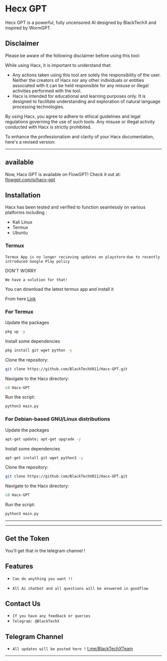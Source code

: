 # Hecx GPT

 Hecx GPT is a powerful, fully uncensored AI designed by BlackTechX and inspired by WormGPT.


## Disclaimer

Please be aware of the following disclaimer before using this tool:

While using Hacx, it is important to understand that:

- Any actions taken using this tool are solely the responsibility of the user. Neither the creators of Hacx nor any other individuals or entities associated with it can be held responsible for any misuse or illegal activities performed with the tool.
- Hacx is intended for educational and learning purposes only. It is designed to facilitate understanding and exploration of natural language processing technologies.

By using Hacx, you agree to adhere to ethical guidelines and legal regulations governing the use of such tools. Any misuse or illegal activity conducted with Hacx is strictly prohibited.

To enhance the professionalism and clarity of your Hacx documentation, here's a revised version:

---
## available
Now, Hacx GPT is available on FlowGPT! Check it out at: [flowgpt.com/p/hacx-gpt](https://flowgpt.com/p/hacx-gpt)
## Installation

Hacx has been tested and verified to function seamlessly on various platforms including :
<ul>
  <li>Kali Linux</li>
  <li>Termux</li>
  <li>Ubuntu</li>  
</ul>

### Termux
`Termux App is no longer recieving updates on playstore`
`due to recently introduced Google Play policy` 
  

DON'T WORRY   

`We have a solution for that!`



You can download the latest termux app and install it

From here <a href="https://f-droid.org/repo/com.termux_118.apk">Link</a>

### For Termux

Update the packages
```bash
pkg up -y
```
Install some dependencies
```bash
pkg install git wget python -y
```
Clone the repository:
```bash
git clone https://github.com/BlackTechX011/Hacx-GPT.git
```

Navigate to the Hacx directory:
```bash
cd Hacx-GPT
```

Run the script:
```bash
python3 main.py
```
### For Debian-based GNU/Linux distributions

Update the packages
```bash
apt-get update; apt-get upgrade -y
```
Install some dependencies
```bash
apt-get install git wget python3 -y
```
Clone the repository:
```bash
git clone https://github.com/BlackTechX011/Hacx-GPT.git
```
Navigate to the Hacx directory:
 ```bash
 cd Hacx-GPT
 ```

Run the script:
```bash
python3 main.py
```


---
___
## Get the Token

You'll get that in the telegram channel !

## Features
* `Can do anything you want !!`

* `All Ai chatbot and all questions will be answered in goodflow`
## Contact Us
* `If you have any feedback or queries`
* `Telegram: @BlackTechX`
## Telegram Channel

* `All updates will be posted here !`
[t.me/BlackTechXTeam](https://t.me/BlackTechXTeam)
___
